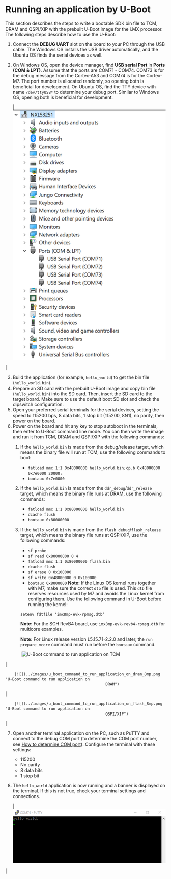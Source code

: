 # Running an application by U-Boot

This section describes the steps to write a bootable SDK bin file to TCM, DRAM and QSPI/XIP with the prebuilt U-Boot image for the i.MX processor. The following steps describe how to use the U-Boot:

1.  Connect the **DEBUG UART** slot on the board to your PC through the USB cable. The Windows OS installs the USB driver automatically, and the Ubuntu OS finds the serial devices as well.
2.  On Windows OS, open the device manager, find **USB serial Port** in **Ports \(COM & LPT\)**. Assume that the ports are COM71 - COM74. COM73 is for the debug message from the Cortex-A53 and COM74 is for the Cortex-M7. The port number is allocated randomly, so opening both is beneficial for development. On Ubuntu OS, find the TTY device with name `/dev/ttyUSB*` to determine your debug port. Similar to Windows OS, opening both is beneficial for development.

    |![](../images/determine_com_port_target_board_imx8mp.png "Determining the COM Port of target board")

|

3.  Build the application \(for example, `hello_world`\) to get the bin file \(`hello_world.bin`\).
4.  Prepare an SD card with the prebuilt U-Boot image and copy bin file \(`hello_world.bin`\) into the SD card. Then, insert the SD card to the target board. Make sure to use the default boot SD slot and check the dipswitch configuration.
5.  Open your preferred serial terminals for the serial devices, setting the speed to 115200 bps, 8 data bits, 1 stop bit \(115200, 8N1\), no parity, then power on the board.
6.  Power on the board and hit any key to stop autoboot in the terminals, then enter to U-Boot command line mode. You can then write the image and run it from TCM, DRAM and QSPI/XIP with the following commands:
    1.  If the `hello_world.bin` is made from the debug/release target, which means the binary file will run at TCM, use the following commands to boot:
        -   `fatload mmc 1:1 0x48000000 hello_world.bin;cp.b 0x48000000 0x7e0000 20000;`
        -   `bootaux 0x7e0000`
    2.  If the `hello_world.bin` is made from the `ddr_debug`/`ddr_release` target, which means the binary file runs at DRAM, use the following commands:
        -   `fatload mmc 1:1 0x80000000 hello_world.bin`
        -   `dcache flush`
        -   `bootaux 0x80000000`
    3.  If the `hello_world.bin` is made from the `flash_debug`/`flash_release` target, which means the binary file runs at QSPI/XIP, use the following commands:

        -   `sf probe`
        -   `sf read 0x80000000 0 4`
        -   `fatload mmc 1:1 0x80000000 flash.bin`
        -   `dcache flush`
        -   `sf erase 0 0x100000`
        -   `sf write 0x48000000 0 0x100000`
        -   `bootaux 0x8000000`
        **Note:** If the Linux OS kernel runs together with M7, make sure the correct `dtb` file is used. This `dtb` file reserves resources used by M7 and avoids the Linux kernel from configuring them. Use the following command in U-Boot before running the kernel:

        ```
        setenv fdtfile ‘imx8mp-evk-rpmsg.dtb’ 
        ```

        **Note:** For the SCH RevB4 board, use `imx8mp-evk-revb4-rpmsg.dtb` for multicore examples.

        **Note:** For Linux release version L5.15.71-2.2.0 and later, the `run prepare_mcore` command must run before the `bootaux` command.

        |![](../images/u_boot_command_to_run_application_on_tcm_8mp.png "U-Boot command to run application on
												TCM")

|

        |![](../images/u_boot_command_to_run_application_on_dram_8mp.png "U-Boot command to run application on
												DRAM")

|

        |![](../images/u_boot_command_to_run_application_on_flash_8mp.png "U-Boot command to run application on
												QSPI/XIP")

|

7.  Open another terminal application on the PC, such as PuTTY and connect to the debug COM port \(to determine the COM port number, see [How to determine COM port](how_to_determine_com_port.md#)\). Configure the terminal with these settings:
    -   115200
    -   No parity
    -   8 data bits
    -   1 stop bit
8.  The `hello_world` application is now running and a banner is displayed on the terminal. If this is not true, check your terminal settings and connections.

    |![](../images/hello_world_demo_running_on_cortex_m4_core_imx8mp.png "Hello world demo running on Cortex-M7 core")

|


